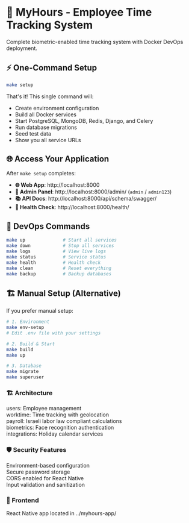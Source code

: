 
# 🚀 MyHours - Employee Time Tracking System

Complete biometric-enabled time tracking system with Docker DevOps deployment.

## ⚡ One-Command Setup

```bash
make setup
```

That's it! This single command will:
- Create environment configuration
- Build all Docker services  
- Start PostgreSQL, MongoDB, Redis, Django, and Celery
- Run database migrations
- Seed test data
- Show you all service URLs

## 🌐 Access Your Application

After `make setup` completes:

- **🌐 Web App**: http://localhost:8000
- **👑 Admin Panel**: http://localhost:8000/admin/ (`admin` / `admin123`)
- **📚 API Docs**: http://localhost:8000/api/schema/swagger/
- **💓 Health Check**: http://localhost:8000/health/

## 🐳 DevOps Commands

```bash
make up              # Start all services
make down            # Stop all services  
make logs            # View live logs
make status          # Service status
make health          # Health check
make clean           # Reset everything
make backup          # Backup databases
```

## 🏗️ Manual Setup (Alternative)

If you prefer manual setup:

```bash
# 1. Environment
make env-setup
# Edit .env file with your settings

# 2. Build & Start
make build
make up

# 3. Database
make migrate
make superuser
```

### 🏗️ Architecture

users: Employee management  
worktime: Time tracking with geolocation  
payroll: Israeli labor law compliant calculations  
biometrics: Face recognition authentication  
integrations: Holiday calendar services  

### 🛡️ Security Features

Environment-based configuration  
Secure password storage  
CORS enabled for React Native  
Input validation and sanitization  

### 📱 Frontend

React Native app located in ../myhours-app/
